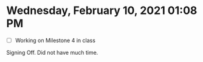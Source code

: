 # Wednesday, February 10, 2021 01:08 PM
- [ ] Working on Milestone 4 in class

Signing Off. Did not have much time.